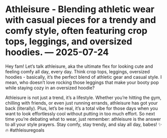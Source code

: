 # Athleisure - Blending athletic wear with casual pieces for a trendy and comfy style, often featuring crop tops, leggings, and oversized hoodies. — 2025-07-24

Hey fam! Let’s talk athleisure, aka the ultimate flex for looking cute and feeling comfy all day, every day. Think crop tops, leggings, oversized hoodies - basically, it’s the perfect blend of athletic gear and casual style. I mean, who doesn’t love rocking those leggings that make your booty pop while staying cozy in an oversized hoodie? 

Athleisure is not just a trend, it’s a lifestyle. Whether you’re hitting the gym, chilling with friends, or even just running errands, athleisure has got your back (literally). Plus, let’s be real, it’s a total vibe for those days when you want to look effortlessly cool without putting in too much effort. So next time you’re debating what to wear, just remember: athleisure is the answer to all your style prayers. Stay comfy, stay trendy, and slay all day, babes! ✨🔥 #athleisuregoals